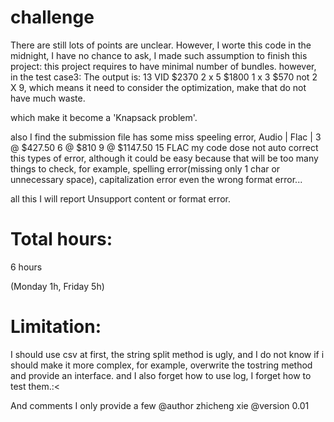 # challenge

There are still lots of points are unclear. However, I worte this code in the midnight, I have no chance to ask,
I made such assumption to finish this project:
this project requires to have minimal number of bundles. however, in the test case3:
The output is:
13 VID $2370
2 x 5 $1800
1 x 3 $570
not 2 X 9, which means it need to consider the optimization, make that do not have much waste.

which make it become a 'Knapsack problem'.

also I find the submission file has some miss speeling error,
Audio | Flac | 3 @ $427.50 6 @ $810 9 @ $1147.50
15 FLAC
my code dose not auto correct this types of error, although it could be easy 
because that will be too many things to check, for example, spelling error(missing only 1 char or 
unnecessary space), capitalization error 
even the wrong format error...

all this I will report Unsupport content or format error.

# Total hours: 

6 hours

(Monday 1h, Friday 5h)
# Limitation: 

I should use csv at first, the string split method is ugly, and I do not know if i should make it
more complex, for example, overwrite the tostring method and provide an interface.
and I also forget how to use log, I forget how to test them.:<

And comments I only provide a few
@author zhicheng xie
@version 0.01
